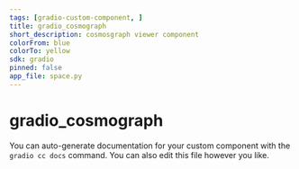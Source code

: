 ```yaml
---
tags: [gradio-custom-component, ]
title: gradio_cosmograph
short_description: cosmosgraph viewer component
colorFrom: blue
colorTo: yellow
sdk: gradio
pinned: false
app_file: space.py
---
```


# gradio_cosmograph

You can auto-generate documentation for your custom component with the `gradio cc docs` command.
You can also edit this file however you like.
